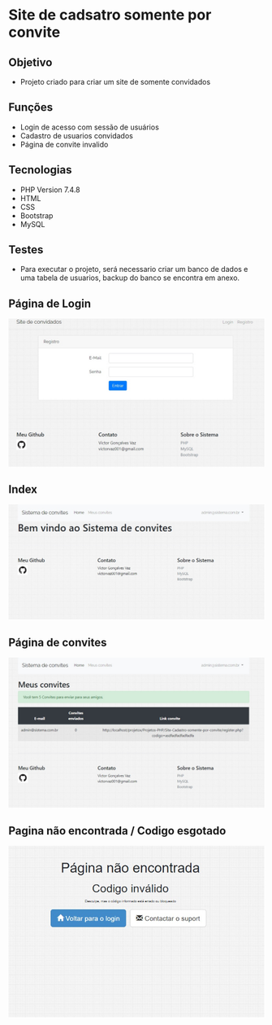 # Site de cadsatro somente por convite <br>

## Objetivo
* Projeto criado para criar um site de somente convidados<br>

## Funções

* Login de acesso com sessão de usuários<br>
* Cadastro de usuarios convidados<br>
* Página de convite invalido<br>


## Tecnologias

* PHP Version 7.4.8<br>
* HTML<br>
* CSS<br>
* Bootstrap<br>
* MySQL

## Testes<br>

* Para executar o projeto, será necessario criar um banco de dados e uma tabela de usuarios, backup do banco se encontra em anexo.

## Página de Login

![Tabela de Usuarios](https://github.com/victorvaz001/ProjetosPHP/blob/master/Site-Cadastro-somente-por-convite/login.jpg)

## Index

![Cadastro de Usuarios](https://github.com/victorvaz001/ProjetosPHP/blob/master/Site-Cadastro-somente-por-convite/index.jpg)

## Página de convites

![Cadastro de Usuarios](https://github.com/victorvaz001/ProjetosPHP/blob/master/Site-Cadastro-somente-por-convite/pagina-convidados.jpg)

## Pagina não encontrada / Codigo esgotado

![Cadastro de Usuarios](https://github.com/victorvaz001/ProjetosPHP/blob/master/Site-Cadastro-somente-por-convite/pagina-convite-esgotado.jpg)




